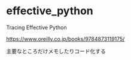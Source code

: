 # effective_python

Tracing Effective Python

https://www.oreilly.co.jp/books/9784873119175/

主要なところだけメモしたりコード化する
